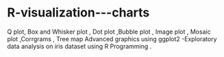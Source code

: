 # R-visualization---charts
Q plot, Box and Whisker plot , Dot plot ,Bubble plot , Image plot , Mosaic plot ,Corrgrams , Tree map   Advanced graphics using ggplot2 -Exploratory data analysis on iris dataset using R Programming .
